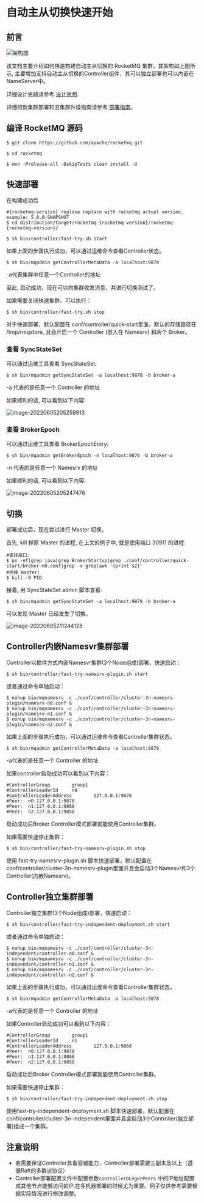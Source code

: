 # 自动主从切换快速开始

## 前言

![架构图](../image/controller/controller_design_2.png)

该文档主要介绍如何快速构建自动主从切换的 RocketMQ 集群，其架构如上图所示, 主要增加支持自动主从切换的Controller组件，其可以独立部署也可以内嵌在NameServer中。

详细设计思路请参考 [设计思想](design.md).

详细的新集群部署和旧集群升级指南请参考 [部署指南](deploy.md)。

## 编译 RocketMQ 源码

```shell
$ git clone https://github.com/apache/rocketmq.git

$ cd rocketmq

$ mvn -Prelease-all -DskipTests clean install -U
```

## 快速部署

在构建成功后

```shell
#{rocketmq-version} replase replace with rocketmq actual version. example: 5.0.0-SNAPSHOT
$ cd distribution/target/rocketmq-{rocketmq-version}/rocketmq-{rocketmq-version}/

$ sh bin/controller/fast-try.sh start
```

如果上面的步骤执行成功，可以通过运维命令查看Controller状态。

```shell
$ sh bin/mqadmin getControllerMetaData -a localhost:9878
```

-a代表集群中任意一个Controller的地址

至此, 启动成功，现在可以向集群收发消息，并进行切换测试了。

如果需要关闭快速集群，可以执行：

```shell
$ sh bin/controller/fast-try.sh stop
```

对于快速部署，默认配置在 conf/controller/quick-start里面，默认的存储路径在 /tmp/rmqstore, 且会开启一个 Controller (嵌入在 Namesrv) 和两个 Broker。

### 查看 SyncStateSet

可以通过运维工具查看 SyncStateSet:

```shell
$ sh bin/mqadmin getSyncStateSet -a localhost:9878 -b broker-a
```

-a 代表的是任意一个 Controller 的地址

如果顺利的话, 可以看到以下内容:

![image-20220605205259913](../image/controller/quick-start/syncstateset.png)

### 查看 BrokerEpoch

可以通过运维工具查看 BrokerEpochEntry:

```shell
$ sh bin/mqadmin getBrokerEpoch -n localhost:9876 -b broker-a
```

-n 代表的是任意一个 Namesrv 的地址

如果顺利的话, 可以看到以下内容:

![image-20220605205247476](../image/controller/quick-start/epoch.png)

## 切换

部署成功后，现在尝试进行 Master 切换。

首先, kill 掉原 Master 的进程, 在上文的例子中, 就是使用端口 30911 的进程:

```shell
#查找端口:
$ ps -ef|grep java|grep BrokerStartup|grep ./conf/controller/quick-start/broker-n0.conf|grep -v grep|awk '{print $2}'
#杀掉 master:
$ kill -9 PID
```

接着, 用 SyncStateSet admin 脚本查看:

```shell
$ sh bin/mqadmin getSyncStateSet -a localhost:9878 -b broker-a
```

可以发现 Master 已经发生了切换。

![image-20220605211244128](../image/controller/quick-start/changemaster.png)



## Controller内嵌Namesvr集群部署

Controller以插件方式内嵌Namesvr集群(3个Node组成)部署，快速启动：

```shell
$ sh bin/controller/fast-try-namesrv-plugin.sh start
```

或者通过命令单独启动：

```shell
$ nohup bin/mqnamesrv -c ./conf/controller/cluster-3n-namesrv-plugin/namesrv-n0.conf &
$ nohup bin/mqnamesrv -c ./conf/controller/cluster-3n-namesrv-plugin/namesrv-n1.conf &
$ nohup bin/mqnamesrv -c ./conf/controller/cluster-3n-namesrv-plugin/namesrv-n2.conf &
```

如果上面的步骤执行成功，可以通过运维命令查看Controller集群状态。

```shell
$ sh bin/mqadmin getControllerMetaData -a localhost:9878
```

-a代表的是任意一个 Controller 的地址

如果controller启动成功可以看到以下内容：

```
#ControllerGroup        group1
#ControllerLeaderId     n0
#ControllerLeaderAddress        127.0.0.1:9878
#Peer:  n0:127.0.0.1:9878
#Peer:  n1:127.0.0.1:9868
#Peer:  n2:127.0.0.1:9858
```

启动成功后Broker Controller模式部署就能使用Controller集群。

如果需要快速停止集群：

```shell
$ sh bin/controller/fast-try-namesrv-plugin.sh stop
```

使用 fast-try-namesrv-plugin.sh 脚本快速部署，默认配置在 conf/controller/cluster-3n-namesrv-plugin里面并且会启动3个Namesvr和3个Controller(内嵌Namesrv)。

## Controller独立集群部署

Controller独立集群(3个Node组成)部署，快速启动：

```shell
$ sh bin/controller/fast-try-independent-deployment.sh start
```

或者通过命令单独启动：

```shell
$ nohup bin/mqnamesrv -c ./conf/controller/cluster-3n-independent/controller-n0.conf &
$ nohup bin/mqnamesrv -c ./conf/controller/cluster-3n-independent/controller-n1.conf &
$ nohup bin/mqnamesrv -c ./conf/controller/cluster-3n-independent/controller-n2.conf &
```

如果上面的步骤执行成功，可以通过运维命令查看Controller集群状态。

```shell
$ sh bin/mqadmin getControllerMetaData -a localhost:9878
```

-a代表的是任意一个 Controller 的地址

如果Controller启动成功可以看到以下内容：

```
#ControllerGroup        group1
#ControllerLeaderId     n1
#ControllerLeaderAddress        127.0.0.1:9868
#Peer:  n0:127.0.0.1:9878
#Peer:  n1:127.0.0.1:9868
#Peer:  n2:127.0.0.1:9858
```

启动成功后Broker Controller模式部署就能使用Controller集群。

如果需要快速停止集群：

```shell
$ sh bin/controller/fast-try-independent-deployment.sh stop
```

使用fast-try-independent-deployment.sh 脚本快速部署，默认配置在 conf/controller/cluster-3n-independent里面并且会启动3个Controller(独立部署)组成一个集群。



## 注意说明

- 若需要保证Controller具备容错能力，Controller部署需要三副本及以上（遵循Raft的多数派协议）
- Controller部署配置文件中配置参数`controllerDLegerPeers` 中的IP地址配置成其他节点能够访问的IP,在多机器部署的时候尤为重要。例子仅供参考需要根据实际情况进行修改调整。
